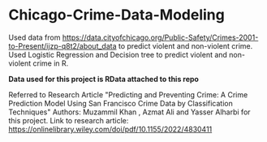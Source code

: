 # Chicago-Crime-Data-Modeling

Used data from https://data.cityofchicago.org/Public-Safety/Crimes-2001-to-Present/ijzp-q8t2/about_data to predict violent and non-violent crime.
Used Logistic Regression and Decision tree to predict violent and non-violent crime in R.

**Data used for this project is RData attached to this repo**

Referred to Research Article 
"Predicting and Preventing Crime: A Crime Prediction Model Using San Francisco Crime Data by Classification Techniques" 
Authors: Muzammil Khan , Azmat Ali and Yasser Alharbi for this project.
Link to research article: https://onlinelibrary.wiley.com/doi/pdf/10.1155/2022/4830411 

